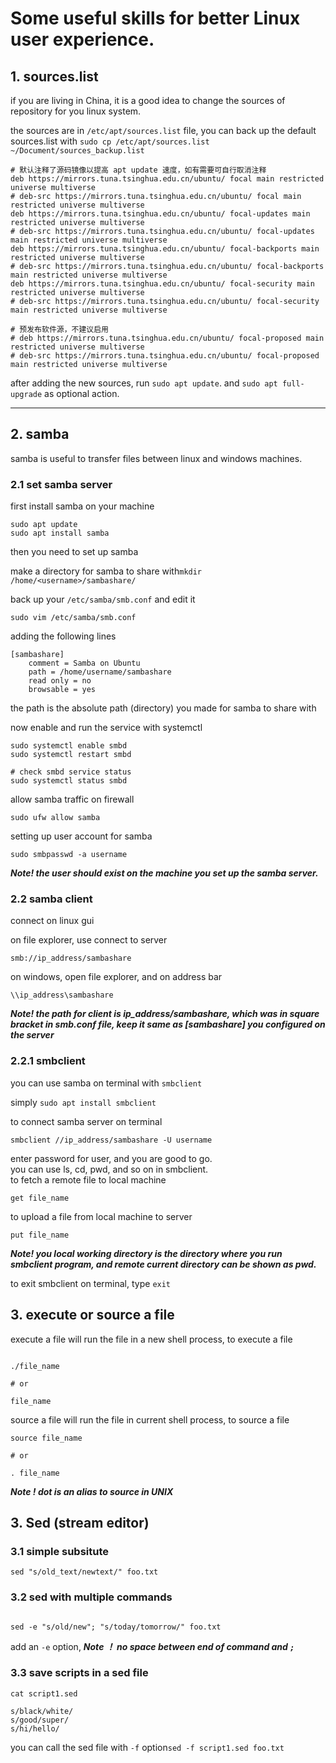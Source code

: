 # Some useful skills for better Linux user experience.

## 1. sources.list
if you are living in China, it is a good idea to change the sources of repository for you linux system.<br/>

the sources are in `/etc/apt/sources.list` file, you can back up the default sources.list with `sudo cp /etc/apt/sources.list ~/Document/sources_backup.list`

```shell
# 默认注释了源码镜像以提高 apt update 速度，如有需要可自行取消注释
deb https://mirrors.tuna.tsinghua.edu.cn/ubuntu/ focal main restricted universe multiverse
# deb-src https://mirrors.tuna.tsinghua.edu.cn/ubuntu/ focal main restricted universe multiverse
deb https://mirrors.tuna.tsinghua.edu.cn/ubuntu/ focal-updates main restricted universe multiverse
# deb-src https://mirrors.tuna.tsinghua.edu.cn/ubuntu/ focal-updates main restricted universe multiverse
deb https://mirrors.tuna.tsinghua.edu.cn/ubuntu/ focal-backports main restricted universe multiverse
# deb-src https://mirrors.tuna.tsinghua.edu.cn/ubuntu/ focal-backports main restricted universe multiverse
deb https://mirrors.tuna.tsinghua.edu.cn/ubuntu/ focal-security main restricted universe multiverse
# deb-src https://mirrors.tuna.tsinghua.edu.cn/ubuntu/ focal-security main restricted universe multiverse

# 预发布软件源，不建议启用
# deb https://mirrors.tuna.tsinghua.edu.cn/ubuntu/ focal-proposed main restricted universe multiverse
# deb-src https://mirrors.tuna.tsinghua.edu.cn/ubuntu/ focal-proposed main restricted universe multiverse
```

after adding the new sources, run `sudo apt update`. and `sudo apt full-upgrade` as optional action.

---

## 2. samba

samba is useful to transfer files between linux and windows machines.

### 2.1 set samba server

first install samba on your machine
```shell
sudo apt update
sudo apt install samba
```

then you need to set up samba<br/>

make a directory for samba to share with`mkdir /home/<username>/sambashare/`

back up your `/etc/samba/smb.conf` and edit it
```shell
sudo vim /etc/samba/smb.conf
```

adding the following lines
```shell
[sambashare]
    comment = Samba on Ubuntu
    path = /home/username/sambashare
    read only = no
    browsable = yes
```

the path is the absolute path (directory) you made for samba to share with<br/>

now enable and run the service with systemctl
```
sudo systemctl enable smbd
sudo systemctl restart smbd

# check smbd service status
sudo systemctl status smbd
```

allow samba traffic on firewall
```shell
sudo ufw allow samba
```

setting up user account for samba
```shell
sudo smbpasswd -a username
```

***Note! the user should exist on the machine you set up the samba server.***

### 2.2 samba client

connect on linux gui

on file explorer, use connect to server

``` 
smb://ip_address/sambashare
```

on windows, open file explorer, and on address bar
```
\\ip_address\sambashare
```

***Note! the path for client is ip_address/sambashare, which was in square bracket in smb.conf file, keep it same as [sambashare] you configured on the server***

### 2.2.1 smbclient

you can use samba on terminal with `smbclient`

simply `sudo apt install smbclient`

to connect samba server on terminal 
```shell
smbclient //ip_address/sambashare -U username
```

enter password for user, and you are good to go.<br/>
you can use ls, cd, pwd, and so on in smbclient.<br/>
to fetch a remote file to local machine
```shell
get file_name
```
to upload a file from local machine to server
```shell
put file_name
```

***Note! you local working directory is the directory where you run smbclient program, and remote current directory can be shown as pwd.*** 


to exit smbclient on terminal, type `exit`

## 3. execute or source a file

execute a file will run the file in a new shell process, to execute a file
```shell

./file_name

# or

file_name

```
source a file will run the file in current shell process, to source a file

```shell
source file_name

# or 

. file_name
```

***Note ! dot is an alias to source in UNIX***

## 3. Sed (stream editor)

### 3.1 simple subsitute
```shell
sed "s/old_text/newtext/" foo.txt
```

### 3.2 sed with multiple commands

```shell

sed -e "s/old/new"; "s/today/tomorrow/" foo.txt
```

add an `-e` option, ***Note ！ no space between end of command and `;`***

### 3.3 save scripts in a sed file

```shell
cat script1.sed

s/black/white/
s/good/super/
s/hi/hello/

```

you can call the sed file with `-f` option`sed -f script1.sed foo.txt`

